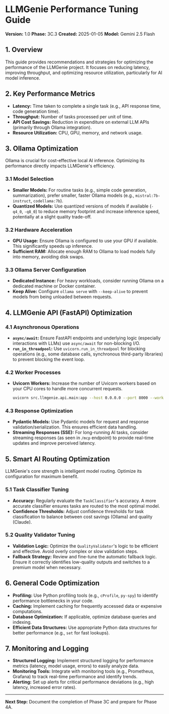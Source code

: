 # LLMGenie Performance Tuning Guide

**Version:** 1.0
**Phase:** 3C.3
**Created:** 2025-01-05
**Model:** Gemini 2.5 Flash

## 1. Overview

This guide provides recommendations and strategies for optimizing the performance of the LLMGenie project. It focuses on reducing latency, improving throughput, and optimizing resource utilization, particularly for AI model inference.

## 2. Key Performance Metrics

-   **Latency:** Time taken to complete a single task (e.g., API response time, code generation time).
-   **Throughput:** Number of tasks processed per unit of time.
-   **API Cost Savings:** Reduction in expenditure on external LLM APIs (primarily through Ollama integration).
-   **Resource Utilization:** CPU, GPU, memory, and network usage.

## 3. Ollama Optimization

Ollama is crucial for cost-effective local AI inference. Optimizing its performance directly impacts LLMGenie's efficiency.

### 3.1 Model Selection

-   **Smaller Models:** For routine tasks (e.g., simple code generation, summarization), prefer smaller, faster Ollama models (e.g., `mistral:7b-instruct`, `codellama:7b`).
-   **Quantized Models:** Use quantized versions of models if available (`-q4_0`, `-q8_0`) to reduce memory footprint and increase inference speed, potentially at a slight quality trade-off.

### 3.2 Hardware Acceleration

-   **GPU Usage:** Ensure Ollama is configured to use your GPU if available. This significantly speeds up inference.
-   **Sufficient RAM:** Allocate enough RAM to Ollama to load models fully into memory, avoiding disk swaps.

### 3.3 Ollama Server Configuration

-   **Dedicated Instance:** For heavy workloads, consider running Ollama on a dedicated machine or Docker container.
-   **Keep Alive:** Configure `ollama serve` with `--keep-alive` to prevent models from being unloaded between requests.

## 4. LLMGenie API (FastAPI) Optimization

### 4.1 Asynchronous Operations

-   **`async/await`:** Ensure FastAPI endpoints and underlying logic (especially interactions with LLMs) use `async/await` for non-blocking I/O.
-   **`run_in_threadpool`:** Use `uvicorn.run_in_threadpool` for blocking operations (e.g., some database calls, synchronous third-party libraries) to prevent blocking the event loop.

### 4.2 Worker Processes

-   **Uvicorn Workers:** Increase the number of Uvicorn workers based on your CPU cores to handle more concurrent requests.
    ```bash
    uvicorn src.llmgenie.api.main:app --host 0.0.0.0 --port 8000 --workers 4
    ```

### 4.3 Response Optimization

-   **Pydantic Models:** Use Pydantic models for request and response validation/serialization. This ensures efficient data handling.
-   **Streaming Responses (SSE):** For long-running AI tasks, consider streaming responses (as seen in `/mcp` endpoint) to provide real-time updates and improve perceived latency.

## 5. Smart AI Routing Optimization

LLMGenie's core strength is intelligent model routing. Optimize its configuration for maximum benefit.

### 5.1 Task Classifier Tuning

-   **Accuracy:** Regularly evaluate the `TaskClassifier`'s accuracy. A more accurate classifier ensures tasks are routed to the most optimal model.
-   **Confidence Thresholds:** Adjust confidence thresholds for task classification to balance between cost savings (Ollama) and quality (Claude).

### 5.2 Quality Validator Tuning

-   **Validation Logic:** Optimize the `QualityValidator`'s logic to be efficient and effective. Avoid overly complex or slow validation steps.
-   **Fallback Strategy:** Review and fine-tune the automatic fallback logic. Ensure it correctly identifies low-quality outputs and switches to a premium model when necessary.

## 6. General Code Optimization

-   **Profiling:** Use Python profiling tools (e.g., `cProfile`, `py-spy`) to identify performance bottlenecks in your code.
-   **Caching:** Implement caching for frequently accessed data or expensive computations.
-   **Database Optimization:** If applicable, optimize database queries and indexing.
-   **Efficient Data Structures:** Use appropriate Python data structures for better performance (e.g., `set` for fast lookups).

## 7. Monitoring and Logging

-   **Structured Logging:** Implement structured logging for performance metrics (latency, model usage, errors) to easily analyze data.
-   **Monitoring Tools:** Integrate with monitoring tools (e.g., Prometheus, Grafana) to track real-time performance and identify trends.
-   **Alerting:** Set up alerts for critical performance deviations (e.g., high latency, increased error rates).

---

**Next Step:** Document the completion of Phase 3C and prepare for Phase 4A. 